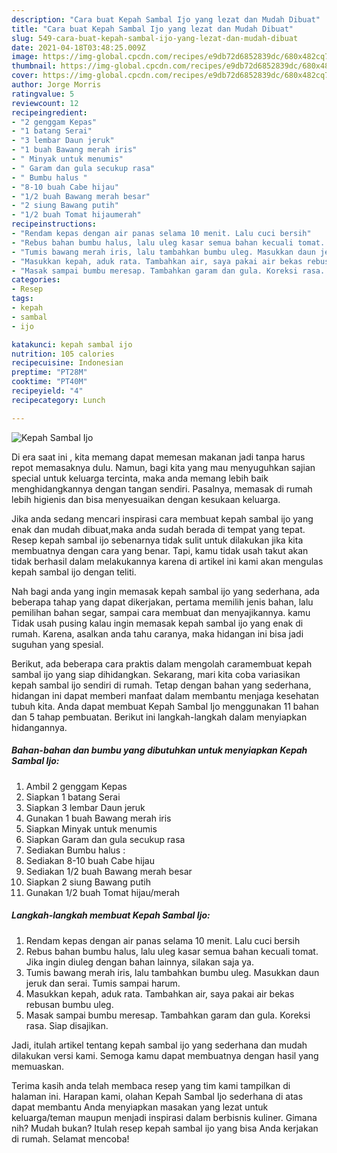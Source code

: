 ```yaml
---
description: "Cara buat Kepah Sambal Ijo yang lezat dan Mudah Dibuat"
title: "Cara buat Kepah Sambal Ijo yang lezat dan Mudah Dibuat"
slug: 549-cara-buat-kepah-sambal-ijo-yang-lezat-dan-mudah-dibuat
date: 2021-04-18T03:48:25.009Z
image: https://img-global.cpcdn.com/recipes/e9db72d6852839dc/680x482cq70/kepah-sambal-ijo-foto-resep-utama.jpg
thumbnail: https://img-global.cpcdn.com/recipes/e9db72d6852839dc/680x482cq70/kepah-sambal-ijo-foto-resep-utama.jpg
cover: https://img-global.cpcdn.com/recipes/e9db72d6852839dc/680x482cq70/kepah-sambal-ijo-foto-resep-utama.jpg
author: Jorge Morris
ratingvalue: 5
reviewcount: 12
recipeingredient:
- "2 genggam Kepas"
- "1 batang Serai"
- "3 lembar Daun jeruk"
- "1 buah Bawang merah iris"
- " Minyak untuk menumis"
- " Garam dan gula secukup rasa"
- " Bumbu halus "
- "8-10 buah Cabe hijau"
- "1/2 buah Bawang merah besar"
- "2 siung Bawang putih"
- "1/2 buah Tomat hijaumerah"
recipeinstructions:
- "Rendam kepas dengan air panas selama 10 menit. Lalu cuci bersih"
- "Rebus bahan bumbu halus, lalu uleg kasar semua bahan kecuali tomat. Jika ingin diuleg dengan bahan lainnya, silakan saja ya."
- "Tumis bawang merah iris, lalu tambahkan bumbu uleg. Masukkan daun jeruk dan serai. Tumis sampai harum."
- "Masukkan kepah, aduk rata. Tambahkan air, saya pakai air bekas rebusan bumbu uleg."
- "Masak sampai bumbu meresap. Tambahkan garam dan gula. Koreksi rasa. Siap disajikan."
categories:
- Resep
tags:
- kepah
- sambal
- ijo

katakunci: kepah sambal ijo 
nutrition: 105 calories
recipecuisine: Indonesian
preptime: "PT28M"
cooktime: "PT40M"
recipeyield: "4"
recipecategory: Lunch

---
```



![Kepah Sambal Ijo](https://img-global.cpcdn.com/recipes/e9db72d6852839dc/680x482cq70/kepah-sambal-ijo-foto-resep-utama.jpg)

Di era  saat ini , kita memang dapat memesan makanan jadi tanpa harus repot memasaknya dulu. Namun, bagi kita yang mau menyuguhkan sajian special untuk keluarga tercinta, maka anda memang lebih baik menghidangkannya dengan tangan sendiri. Pasalnya, memasak di rumah lebih higienis dan bisa menyesuaikan dengan kesukaan keluarga.

Jika anda sedang mencari inspirasi cara membuat kepah sambal ijo yang enak dan mudah dibuat,maka anda sudah berada di tempat yang tepat. Resep kepah sambal ijo  sebenarnya tidak sulit untuk dilakukan jika kita membuatnya dengan cara yang benar. Tapi, kamu tidak usah takut akan tidak berhasil dalam melakukannya 
karena di artikel ini kami akan mengulas kepah sambal ijo dengan teliti.  



Nah bagi anda yang ingin memasak kepah sambal ijo yang sederhana, ada beberapa tahap yang dapat dikerjakan, pertama memilih jenis bahan, lalu pemilihan bahan segar, sampai cara membuat dan menyajikannya. kamu Tidak usah pusing kalau ingin memasak kepah sambal ijo yang enak di rumah. Karena, asalkan anda  tahu caranya, maka hidangan ini bisa jadi suguhan yang spesial.

Berikut, ada beberapa cara praktis  dalam mengolah caramembuat kepah sambal ijo yang siap dihidangkan. Sekarang, mari kita coba variasikan kepah sambal ijo sendiri di rumah. Tetap dengan bahan yang sederhana, hidangan ini dapat memberi manfaat dalam membantu menjaga kesehatan tubuh kita. Anda dapat membuat Kepah Sambal Ijo menggunakan 11 bahan dan 5 tahap pembuatan. Berikut ini langkah-langkah dalam menyiapkan hidangannya.

<!--inarticleads1-->

##### Bahan-bahan dan bumbu yang dibutuhkan untuk menyiapkan Kepah Sambal Ijo:

1. Ambil 2 genggam Kepas
1. Siapkan 1 batang Serai
1. Siapkan 3 lembar Daun jeruk
1. Gunakan 1 buah Bawang merah iris
1. Siapkan  Minyak untuk menumis
1. Siapkan  Garam dan gula secukup rasa
1. Sediakan  Bumbu halus :
1. Sediakan 8-10 buah Cabe hijau
1. Sediakan 1/2 buah Bawang merah besar
1. Siapkan 2 siung Bawang putih
1. Gunakan 1/2 buah Tomat hijau/merah




<!--inarticleads2-->

##### Langkah-langkah membuat Kepah Sambal Ijo:

1. Rendam kepas dengan air panas selama 10 menit. Lalu cuci bersih
1. Rebus bahan bumbu halus, lalu uleg kasar semua bahan kecuali tomat. Jika ingin diuleg dengan bahan lainnya, silakan saja ya.
1. Tumis bawang merah iris, lalu tambahkan bumbu uleg. Masukkan daun jeruk dan serai. Tumis sampai harum.
1. Masukkan kepah, aduk rata. Tambahkan air, saya pakai air bekas rebusan bumbu uleg.
1. Masak sampai bumbu meresap. Tambahkan garam dan gula. Koreksi rasa. Siap disajikan.




Jadi, itulah artikel tentang  kepah sambal ijo  yang sederhana dan mudah dilakukan versi kami. Semoga kamu dapat membuatnya dengan hasil yang memuaskan. 

Terima kasih anda telah membaca resep yang tim kami tampilkan di halaman ini. Harapan kami, olahan  Kepah Sambal Ijo sederhana di atas dapat membantu Anda menyiapkan masakan yang lezat untuk keluarga/teman maupun menjadi inspirasi dalam berbisnis kuliner. Gimana nih? Mudah bukan? Itulah resep kepah sambal ijo yang bisa Anda kerjakan di rumah. Selamat mencoba!

